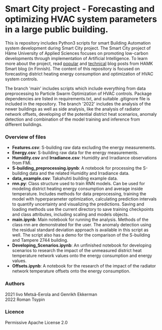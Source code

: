 # Smart City project - Forecasting and optimizing HVAC system parameters in a large public building.

This is repository includes Python3 scripts for smart Building Automation system development during Smart City project. The Smart City project of Häme University of Applied Sciences focuses on promoting low-carbon developments through implementation of Artificial Intelligence. To learn more about the project, read [popular](https://blog.hamk.fi/hamk-smart/koneoppiminen-alykkaissa-rakennuksissa/) and [technical](https://blog.hamk.fi/hamk-smart/alykaupunki-hanke-edistaa-tekoalyn-tuotteistamista-rakennuksissa/) blog posts from HAMK Smart blog (in Finnish). The content of this repository is focused on forecasting district heating energy consumption and optimization of HVAC system controls.

The branch 'main' includes scripts which include everything from data preprocessing to Particle Swarm Optimization of HVAC controls. Package dependencies are listed in requirements.txt, and suitable .gitignore file is included in the repository. The branch '2022' includes the analysis of the newer buildings as well as side analysis, like the analysis of radiator network offsets, developing of the potential district heat scenarios, anomaly detection and combination of the model training and inference from different buildings.

### Overview of files
* __Features.csv__: S-building raw data excluding the energy measurements.
* __Energy.csv__: S-building raw data for the energy measurements.
* __Humidity.csv__ and __Irradiance.csv__: Humidity and Irradiance observations from FMI.
* __S-building_preprocessing.ipynb__: A notebook for processing the S-building data and the related Humidity and Irradiance data.
* __data_example.csv__: Takahuhti building example data.
* __rnn.py__: Class structure used to train RNN models. Can be used for modeling district heating energy consumption and average inside temperature. Includes methods for data preprocessing, training the model with hyperparameter optimization, calculating prediction intervals to quantify uncertainty and visualizing the predictions. Saving and loading methods use the current directory to save training checkpoints and class attributes, including scaling and models objects. 
* __main.ipynb__: Main notebook for running the analysis. Methods of the class rnn are demonstrated for the user. The anomaly detection using the residual standard deviation approach is available in this script as well.  The script also has a demo for the comparison of the S-building and Tampere 2744 building.
* __Developing_Scenarios.ipynb__: An unfinished notebook for developing scenarios to research the impact of the unmeasured district heat temperature network values onto the energy consumption and energy values.
* __Offsets.ipynb__: A notebook for the research of the impact of the radiator network temperature offsets onto the energy consumption.

### Authors
2021 Iivo Metsä-Eerola and Genrikh Ekkerman <br>
2022 Roman Tsypin

### Licence
Permissive Apache License 2.0
